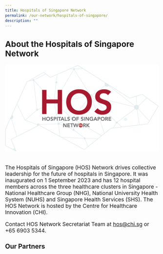 ```yaml
---
title: Hospitals of Singapore Network
permalink: /our-network/hospitals-of-singapore/
description: ""
---
```

<div style="font-size:1.25em">
	<h2>About the Hospitals of Singapore Network</h2>
		
![](/images/hos%20network%20logo.png)

<br>The Hospitals of Singapore (HOS) Network drives collective leadership for the future of hospitals in Singapore. It was inaugurated on 1 September 2023 and has 12 hospital members across the three healthcare clusters in Singapore - National Healthcare Group (NHG), National University Health System (NUHS) and Singapore Health Services (SHS). The HOS Network is hosted by the Centre for Healthcare Innovation (CHI).

Contact HOS Network Secretariat Team at [hos@chi.sg](mailto:hos@chi.sg) or +65 6903 5344.<br>

</div> 

<h2> Our Partners </h2>





	
